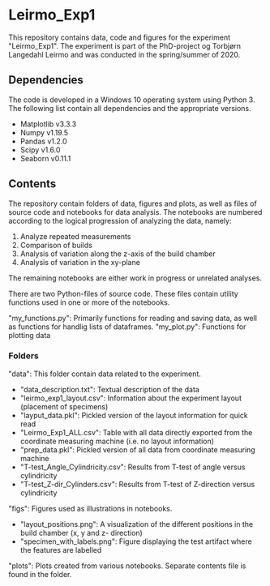 # Leirmo_Exp1
This repository contains data, code and figures for the experiment "Leirmo_Exp1".
The experiment is part of the PhD-project og Torbjørn Langedahl Leirmo and was conducted in the spring/summer of 2020.


## Dependencies
The code is developed in a Windows 10 operating system using Python 3.
The following list contain all dependencies and the appropriate versions.

 - Matplotlib v3.3.3
 - Numpy v1.19.5
 - Pandas v1.2.0
 - Scipy v1.6.0
 - Seaborn v0.11.1


## Contents
The repository contain folders of data, figures and plots, as  well as files of source code and notebooks for data analysis.
The notebooks are numbered according to the logical progression of analyzing the data, namely:

1. Analyze repeated measurements
2. Comparison of builds
3. Analysis of variation along the z-axis of the build chamber
4. Analysis of variation in the xy-plane

The remaining notebooks are either work in progress or unrelated analyses.

There are two Python-files of source code. These files contain utility functions used in one or more of the notebooks.

"my_functions.py": Primarily functions for reading and saving data, as well as functions for handlig lists of dataframes.
"my_plot.py": Functions for plotting data


### Folders
"data": This folder contain data related to the experiment.
 - "data_description.txt": Textual description of the data
 - "leirmo_exp1_layout.csv": Information about the experiment layout (placement of specimens)
 - "layput_data.pkl": Pickled version of the layout information for quick read
 - "Leirmo_Exp1_ALL.csv": Table with all data directly exported from the coordinate measuring machine (i.e. no layout information)
 - "prep_data.pkl": Pickled version of all data from coordinate measuring machine
 - "T-test_Angle_Cylindricity.csv": Results from T-test of angle versus cylindricity
 - "T-test_Z-dir_Cylinders.csv": Results from T-test of Z-direction versus cylindricity
 
"figs": Figures used as illustrations in notebooks.
 - "layout_positions.png": A visualization of the different positions in the build chamber (x, y and z- direction)
 - "specimen_with_labels.png": Figure displaying the test artifact where the features are labelled
 
"plots": Plots created from various notebooks. Separate contents file is found in the folder.
